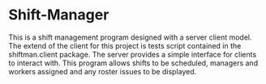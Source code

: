 # Shift-Manager

This is a shift management program designed with a server client model. The extend of the client for this project
is tests script contained in the shiftman.client package. The server provides a simple interface for clients to interact with. This program allows
shifts to be scheduled, managers and workers assigned and any roster issues to be displayed.
